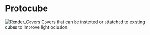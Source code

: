 # Protocube
![Render_Covers](Render_Covers.png)
Covers that can be insterted or attatched to existing cubes to improve light oclusion.
